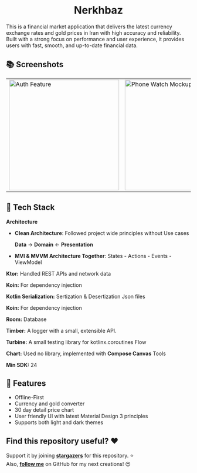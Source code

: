 <h1 align="center">Nerkhbaz</h1>

This is a financial market application that delivers the latest currency exchange rates and gold prices in Iran with high accuracy and reliability. Built with a strong focus on performance and user experience, it provides users with fast, smooth, and up-to-date financial data.

## 📚 Screenshots
<table>
  <tr>
    <td>
      <img src="https://moodz.ir/img/main_dark.png" alt="Auth Feature" width="300"/>
    </td>
    <td>
      <img src="https://moodz.ir/img/detail_dark.png" alt="Phone Watch Mockup" width="300"/>
    </td>
    <td>
      <img src="https://moodz.ir/img/converter_dark.png" alt="Phone Watch Mockup" width="300"/>
    </td>
  </tr>
</table>

## 🧱 Tech Stack

**Architecture**
  - **Clean Architecture**: Followed project wide principles without Use cases 
    
    **Data** -> **Domain** <- **Presentation**

  - **MVI & MVVM Architecture Together**: States - Actions - Events - ViewModel

**Ktor:** Handled REST APIs and network data

**Koin:** For dependency injection

**Kotlin Serialization:** Sertization & Desertization Json files

**Koin:** For dependency injection

**Room:** Database

**Timber:** A logger with a small, extensible API.

**Turbine:** A small testing library for kotlinx.coroutines Flow

**Chart:** Used no library, implemented with **Compose Canvas** Tools

**Min SDK:** 24


## 🔧 Features

- Offline-First
- Currency and gold converter
- 30 day detail price chart
- User friendly UI with latest Material Design 3 principles
- Supports both light and dark themes


## Find this repository useful? ❤️

Support it by joining [**stargazers**](https://github.com/MOOODZ/Nerkhbaz_New/stargazers) for this repository. ⭐  
Also, [**follow me**](https://github.com/MOOODZ) on GitHub for my next creations! 😍
